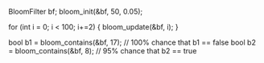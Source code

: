 BloomFilter bf;
bloom_init(&bf, 50, 0.05);

for (int i = 0; i < 100; i+=2) {
	bloom_update(&bf, i);
}

bool b1 = bloom_contains(&bf, 17); // 100% chance that b1 == false
bool b2 = bloom_contains(&bf, 8); // 95% chance that b2 == true
